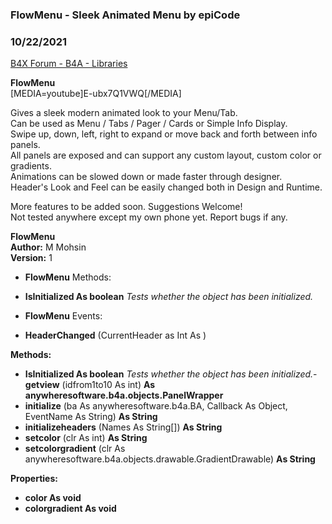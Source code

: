 ###  FlowMenu - Sleek Animated Menu by epiCode
### 10/22/2021
[B4X Forum - B4A - Libraries](https://www.b4x.com/android/forum/threads/135346/)

**FlowMenu**  
[MEDIA=youtube]E-ubx7Q1VWQ[/MEDIA]  
  
  
Gives a sleek modern animated look to your Menu/Tab.   
Can be used as Menu / Tabs / Pager / Cards or Simple Info Display.  
Swipe up, down, left, right to expand or move back and forth between info panels.  
All panels are exposed and can support any custom layout, custom color or gradients.  
Animations can be slowed down or made faster through designer.  
Header's Look and Feel can be easily changed both in Design and Runtime.  
  
More features to be added soon. Suggestions Welcome!  
Not tested anywhere except my own phone yet. Report bugs if any.  
  
   
**FlowMenu  
Author:** M Mohsin  
**Version:** 1  

- **FlowMenu**
Methods:

- **IsInitialized As boolean**
*Tests whether the object has been initialized.*
- **FlowMenu**
Events:

- **HeaderChanged** (CurrentHeader as Int As )

**Methods:**

- **IsInitialized As boolean**
*Tests whether the object has been initialized.*- **getview** (idfrom1to10 As int) **As anywheresoftware.b4a.objects.PanelWrapper**
- **initialize** (ba As anywheresoftware.b4a.BA, Callback As Object, EventName As String) **As String**
- **initializeheaders** (Names As String[]) **As String**
- **setcolor** (clr As int) **As String**
- **setcolorgradient** (clr As anywheresoftware.b4a.objects.drawable.GradientDrawable) **As String**

**Properties:**

- **color As void**
- **colorgradient As void**